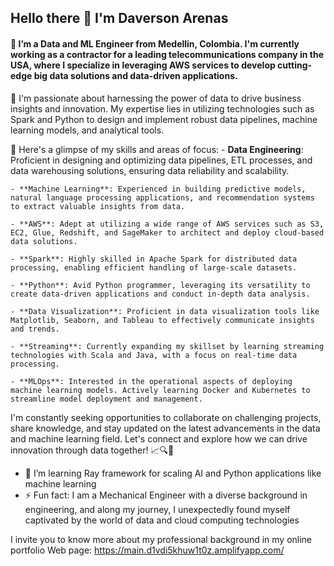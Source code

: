 ## Hello there 👋 I'm Daverson Arenas
#### 🔭 I’m a Data and ML Engineer from Medellin, Colombia. I'm currently working as a contractor for a leading telecommunications company in the USA, where I specialize in leveraging AWS services to develop cutting-edge big data solutions and data-driven applications. 

🚀 I'm passionate about harnessing the power of data to drive business insights and innovation. My expertise lies in utilizing technologies such as Spark and Python to design and implement robust data pipelines, machine learning models, and analytical tools.

🌟 Here's a glimpse of my skills and areas of focus:
    - **Data Engineering**: Proficient in designing and optimizing data pipelines, ETL processes, and data warehousing solutions, ensuring data reliability and scalability.
    
    - **Machine Learning**: Experienced in building predictive models, natural language processing applications, and recommendation systems to extract valuable insights from data.
    
    - **AWS**: Adept at utilizing a wide range of AWS services such as S3, EC2, Glue, Redshift, and SageMaker to architect and deploy cloud-based data solutions.
    
    - **Spark**: Highly skilled in Apache Spark for distributed data processing, enabling efficient handling of large-scale datasets.
    
    - **Python**: Avid Python programmer, leveraging its versatility to create data-driven applications and conduct in-depth data analysis.
    
    - **Data Visualization**: Proficient in data visualization tools like Matplotlib, Seaborn, and Tableau to effectively communicate insights and trends.
    
    - **Streaming**: Currently expanding my skillset by learning streaming technologies with Scala and Java, with a focus on real-time data processing.
    
    - **MLOps**: Interested in the operational aspects of deploying machine learning models. Actively learning Docker and Kubernetes to streamline model deployment and management.

I'm constantly seeking opportunities to collaborate on challenging projects, share knowledge, and stay updated on the latest advancements in the data and machine learning field. Let's connect and explore how we can drive innovation through data together! 📈🔍🤖

- 🌱 I’m learning Ray framework for scaling AI and Python applications like machine learning
- ⚡ Fun fact: I am a Mechanical Engineer with a diverse background in engineering, and along my journey, I unexpectedly found myself captivated by the world of data and cloud computing technologies

I invite you to know more about my professional background in my online portfolio Web page: 
  https://main.d1vdi5khuw1t0z.amplifyapp.com/
<!--
**DaverArenas/DaverArenas** is a ✨ _special_ ✨ repository because its `README.md` (this file) appears on your GitHub profile.

Here are some ideas to get you started:

- 🔭 I’m currently working on ...
- 🌱 I’m currently learning ...
- 👯 I’m looking to collaborate on ...
- 🤔 I’m looking for help with ...
- 💬 Ask me about ...
- 📫 How to reach me: ...
- 😄 Pronouns: ...
- ⚡ Fun fact: ...
-->

